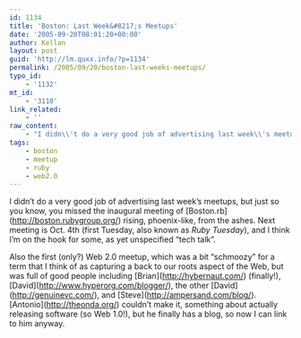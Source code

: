 ```yaml
---
id: 1134
title: 'Boston: Last Week&#8217;s Meetups'
date: '2005-09-20T08:01:20+00:00'
author: Kellan
layout: post
guid: 'http://lm.quxx.info/?p=1134'
permalink: /2005/09/20/boston-last-weeks-meetups/
typo_id:
    - '1132'
mt_id:
    - '3110'
link_related:
    - ''
raw_content:
    - "I didn\\'t do a very good job of advertising last week\\'s meetups, but just so you know, you missed the inaugural meeting of [Boston.rb](http://boston.rubygroup.org/) rising, phoenix-like, from the ashes.  Next meeting is Oct. 4th (first Tuesday, also known as _Ruby Tuesday_), and I think I\\'m on the hook for some, as yet unspecified \\\"tech talk\\\".\n\nAlso the first (only?) Web 2.0 meetup, which was a bit \\\"schmoozy\\\" for a term that I think of as capturing a back to our roots aspect of the Web, but was full of good people including [Brian](http://hybernaut.com/) (finally!), [David](http://www.hyperorg.com/blogger/), the other [David](http://genuinevc.com/), and [Steve](http://ampersand.com/blog/).  [Antonio](http://theonda.org/) couldn\\'t make it, something about actually releasing software (so Web 1.0!), but he finally has a blog, so now I can link to him anyway."
tags:
    - boston
    - meetup
    - ruby
    - web2.0
---
```


I didn’t do a very good job of advertising last week’s meetups, but just so you know, you missed the inaugural meeting of \[Boston.rb\](http://boston.rubygroup.org/) rising, phoenix-like, from the ashes. Next meeting is Oct. 4th (first Tuesday, also known as *Ruby Tuesday*), and I think I’m on the hook for some, as yet unspecified “tech talk”.

Also the first (only?) Web 2.0 meetup, which was a bit “schmoozy” for a term that I think of as capturing a back to our roots aspect of the Web, but was full of good people including \[Brian\](http://hybernaut.com/) (finally!), \[David\](http://www.hyperorg.com/blogger/), the other \[David\](http://genuinevc.com/), and \[Steve\](http://ampersand.com/blog/). \[Antonio\](http://theonda.org/) couldn’t make it, something about actually releasing software (so Web 1.0!), but he finally has a blog, so now I can link to him anyway.